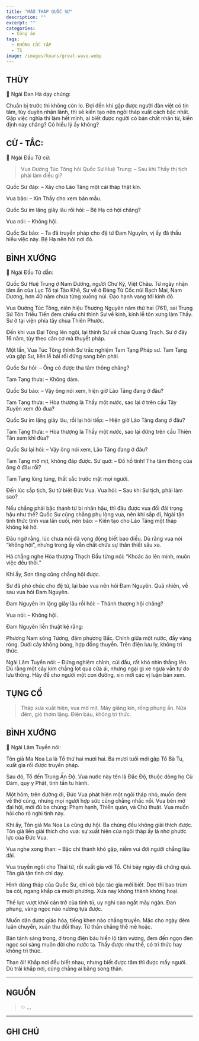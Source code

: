 ```yaml
---
title: "MẪU THÁP QUỐC SƯ"
description: ""
excerpt: ""
categories:
  - Công án
tags:
  - KHÔNG CỐC TẬP
  - TS 
image: /images/koans/great-wave.webp
---
```


## THÙY

📢 Ngài Đan Hà dạy chúng:

Chuẩn bị trước thì không còn lo.
Đợi đến khi gặp được người đàn việt có tín tâm, tùy duyên nhận lãnh, thì sẽ kiến tạo nên ngôi tháp xuất cách bậc nhất.
Gặp việc nghĩa thì làm hết mình, ai biết được người có bản chất nhân từ, kiến định này chăng? Có hiểu lý ấy không?

## CỬ - TẮC:

📢 Ngài Đầu Tử cử:

> Vua Đường Túc Tông hỏi Quốc Sư Huệ Trung:
– Sau khi Thầy thị tịch phải làm điều gì?

Quốc Sư đáp:
– Xây cho Lão Tăng một cái tháp thật kín.

Vua bảo:
– Xin Thầy cho xem bản mẫu.

Quốc Sư im lặng giây lâu rồi hỏi:
– Bệ Hạ có hội chăng?

Vua nói:
– Không hội.

Quốc Sư bảo:
– Ta đã truyền pháp cho đệ tử Đam Nguyên, vị ấy đã thấu hiểu việc này. Bệ Hạ nên hỏi nơi đó.

## BÌNH XƯỚNG

📢 Ngài Đầu Tử dẫn:

Quốc Sư Huệ Trung ở Nam Dương, người Chư Ký, Việt Châu.
Từ ngày nhận tâm ấn của Lục Tổ tại Tào Khê, Sư về ở Đảng Tử Cốc núi Bạch Mai, Nam Dương, hơn 40 năm chưa từng xuống núi. Đạo hạnh vang tới kinh đô.

Vua Đường Túc Tông, niên hiệu Thượng Nguyên năm thứ hai (761), sai Trung Sứ Tôn Triều Tiến đem chiếu chỉ thỉnh Sư về kinh, kính lễ tôn xưng làm Thầy.
Sư ở tại viện phía tây chùa Thiên Phước.

Đến khi vua Đại Tông lên ngôi, lại thỉnh Sư về chùa Quang Trạch. Sư ở đây 16 năm, tùy theo căn cơ mà thuyết pháp.

Một lần, Vua Túc Tông thỉnh Sư trắc nghiệm Tam Tạng Pháp sư. Tam Tạng vừa gặp Sư, liền lễ bái rồi đứng sang bên phải.

Quốc Sư hỏi:
– Ông có được tha tâm thông chăng?

Tam Tạng thưa:
– Không dám.

Quốc Sư bảo:
– Vậy ông nói xem, hiện giờ Lão Tăng đang ở đâu?

Tam Tạng thưa:
– Hòa thượng là Thầy một nước, sao lại ở trên cầu Tây Xuyên xem đò đua?

Quốc Sư im lặng giây lâu, rồi lại hỏi tiếp:
– Hiện giờ Lão Tăng đang ở đâu?

Tam Tạng thưa:
– Hòa thượng là Thầy một nước, sao lại đứng trên cầu Thiên Tân xem khỉ đùa?

Quốc Sư lại hỏi:
– Vậy ông nói xem, Lão Tăng đang ở đâu?

Tam Tạng mờ mịt, không đáp được.
Sư quở:
– Đồ hồ tinh! Tha tâm thông của ông ở đâu rồi?

Tam Tạng lúng túng, thất sắc trước mặt mọi người.

Đến lúc sắp tịch, Sư từ biệt Đức Vua. Vua hỏi:
– Sau khi Sư tịch, phải làm sao?

Nếu chẳng phải bậc thánh từ bi nhân hậu, thì đâu được vua đối đãi trọng hậu như thế?
Quốc Sư cũng chẳng phụ lòng vua, nên khi sắp đi, Ngài tận tình thức tỉnh vua lần cuối, nên bảo:
– Kiến tạo cho Lão Tăng một tháp không kẽ hở.

Đâu ngờ rằng, lúc chưa nói đã vọng động biết bao điều. Dù rằng vua nói “không hội”, nhưng trong ấy vẫn chất chứa sự thân thiết sâu xa.

Há chẳng nghe Hòa thượng Thạch Đầu từng nói:
“Khoác áo lên mình, muôn việc đều thôi.”

Khi ấy, Sơn tăng cũng chẳng hội được.

Sư đã phó chúc cho đệ tử, lại bảo vua nên hỏi Đam Nguyên. Quả nhiên, về sau vua hỏi Đam Nguyên.

Đam Nguyên im lặng giây lâu rồi hỏi:
– Thánh thượng hội chăng?

Vua nói:
– Không hội.

Đam Nguyên liền thuật kệ rằng:

Phương Nam sông Tương, đâm phương Bắc.
Chính giữa một nước, đầy vàng ròng.
Dưới cây không bóng, hợp đồng thuyền.
Trên điện lưu ly, không tri thức.

Ngài Lâm Tuyền nói:
– Đứng nghiêm chỉnh, cúi đầu, rất khó nhìn thẳng lên.
Dù rằng một cây kim chẳng lọt qua cửa ái, nhưng ngại gì xe ngựa vẫn tự do lưu thông.
Hãy để cho người một con đường, xin mời các vị luận bàn xem.

## TỤNG CỔ

> Tháp xưa xuất hiện, vua mờ mịt.
Mây giăng kín, rồng phụng ẩn.
Nửa đêm, gió thơm lặng.
Điện báu, không tri thức.

## BÌNH XƯỚNG

📢 Ngài Lâm Tuyền nói:

Tôn giả Ma Noa La là Tổ thứ hai mươi hai. Ba mươi tuổi mới gặp Tổ Bà Tu, xuất gia rồi được truyền pháp.

Sau đó, Tổ đến Trung Ấn Độ. Vua nước này tên là Đắc Độ, thuộc dòng họ Cù Đàm, quy y Phật, tinh tấn tu hành.

Một hôm, trên đường đi, Đức Vua phát hiện một ngôi tháp nhỏ, muốn đem về thờ cúng, nhưng mọi người hợp sức cũng chẳng nhấc nổi.
Vua bèn mở đại hội, mời đủ ba chúng: Phạm hạnh, Thiền quán, và Chú thuật.
Vua muốn hỏi cho rõ nghi tình này.

Khi ấy, Tôn giả Ma Noa La cũng dự hội. Ba chúng đều không giải thích được. Tôn giả liền giải thích cho vua: sự xuất hiện của ngôi tháp ấy là nhờ phước lực của Đức Vua.

Vua nghe xong than:
– Bậc chí thánh khó gặp, niềm vui đời người chẳng lâu dài.

Vua truyền ngôi cho Thái tử, rồi xuất gia với Tổ. Chỉ bảy ngày đã chứng quả. Tôn giả tận tình chỉ dạy.

Hình dáng tháp của Quốc Sư, chỉ có bậc tác gia mới biết. Dọc thì bao trùm ba cõi, ngang khắp cả mười phương. Xưa nay không thành không hoại.

Thế lực vượt khỏi cản trở của tinh tú, uy nghi cao ngất mây ngàn. Đan phụng, vàng ngọc nào nương tựa được.

Muốn dân được giáo hóa, tiếng khen nào chẳng truyền.
Mặc cho ngày đêm luân chuyển, xuân thu đổi thay.
Tử thần chẳng thể mê hoặc.

Bản tánh sáng trong, ở trong điện báu hiển lộ tâm vương, đem đến ngọn đèn ngọc soi sáng muôn đời cho nước ta.
Thấy được như thế, có tri thức hay không tri thức.

Than ôi! Khắp nơi đều biết nhau, nhưng biết được tâm thì được mấy người.
Dù trải khắp nơi, cũng chẳng ai bằng song thân.

<hr class="blog-rule" />

## NGUỒN

> ✨ ...

<hr class="blog-rule" />

## GHI CHÚ

[^1]: ⭐️ <a href="/masters/Shaoshan-Huanpu" target="_blank">🔗 TS </a>
